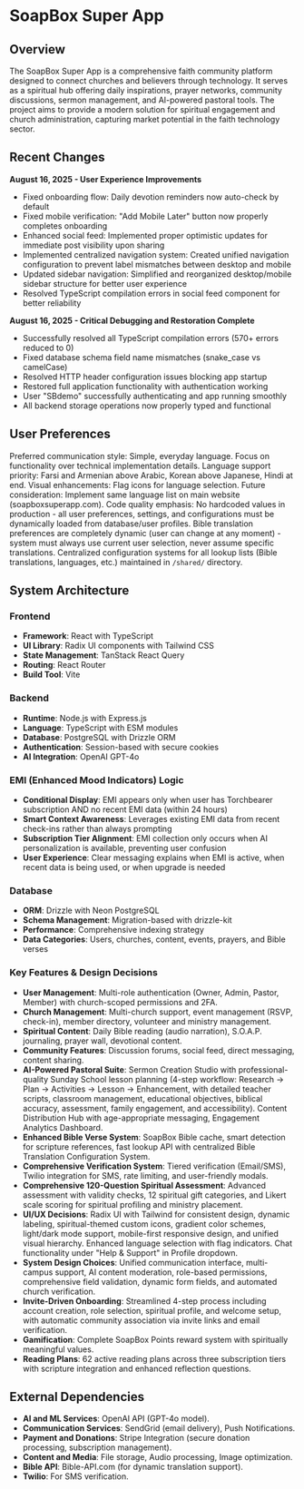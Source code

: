 # SoapBox Super App

## Overview
The SoapBox Super App is a comprehensive faith community platform designed to connect churches and believers through technology. It serves as a spiritual hub offering daily inspirations, prayer networks, community discussions, sermon management, and AI-powered pastoral tools. The project aims to provide a modern solution for spiritual engagement and church administration, capturing market potential in the faith technology sector.

## Recent Changes
**August 16, 2025 - User Experience Improvements**
- Fixed onboarding flow: Daily devotion reminders now auto-check by default
- Fixed mobile verification: "Add Mobile Later" button now properly completes onboarding
- Enhanced social feed: Implemented proper optimistic updates for immediate post visibility upon sharing
- Implemented centralized navigation system: Created unified navigation configuration to prevent label mismatches between desktop and mobile
- Updated sidebar navigation: Simplified and reorganized desktop/mobile sidebar structure for better user experience
- Resolved TypeScript compilation errors in social feed component for better reliability

**August 16, 2025 - Critical Debugging and Restoration Complete**
- Successfully resolved all TypeScript compilation errors (570+ errors reduced to 0)
- Fixed database schema field name mismatches (snake_case vs camelCase)
- Resolved HTTP header configuration issues blocking app startup
- Restored full application functionality with authentication working
- User "SBdemo" successfully authenticating and app running smoothly
- All backend storage operations now properly typed and functional

## User Preferences
Preferred communication style: Simple, everyday language.
Focus on functionality over technical implementation details.
Language support priority: Farsi and Armenian above Arabic, Korean above Japanese, Hindi at end.
Visual enhancements: Flag icons for language selection.
Future consideration: Implement same language list on main website (soapboxsuperapp.com).
Code quality emphasis: No hardcoded values in production - all user preferences, settings, and configurations must be dynamically loaded from database/user profiles. Bible translation preferences are completely dynamic (user can change at any moment) - system must always use current user selection, never assume specific translations. Centralized configuration systems for all lookup lists (Bible translations, languages, etc.) maintained in `/shared/` directory.

## System Architecture

### Frontend
- **Framework**: React with TypeScript
- **UI Library**: Radix UI components with Tailwind CSS
- **State Management**: TanStack React Query
- **Routing**: React Router
- **Build Tool**: Vite

### Backend
- **Runtime**: Node.js with Express.js
- **Language**: TypeScript with ESM modules
- **Database**: PostgreSQL with Drizzle ORM
- **Authentication**: Session-based with secure cookies
- **AI Integration**: OpenAI GPT-4o

### EMI (Enhanced Mood Indicators) Logic
- **Conditional Display**: EMI appears only when user has Torchbearer subscription AND no recent EMI data (within 24 hours)
- **Smart Context Awareness**: Leverages existing EMI data from recent check-ins rather than always prompting
- **Subscription Tier Alignment**: EMI collection only occurs when AI personalization is available, preventing user confusion
- **User Experience**: Clear messaging explains when EMI is active, when recent data is being used, or when upgrade is needed

### Database
- **ORM**: Drizzle with Neon PostgreSQL
- **Schema Management**: Migration-based with drizzle-kit
- **Performance**: Comprehensive indexing strategy
- **Data Categories**: Users, churches, content, events, prayers, and Bible verses

### Key Features & Design Decisions
- **User Management**: Multi-role authentication (Owner, Admin, Pastor, Member) with church-scoped permissions and 2FA.
- **Church Management**: Multi-church support, event management (RSVP, check-in), member directory, volunteer and ministry management.
- **Spiritual Content**: Daily Bible reading (audio narration), S.O.A.P. journaling, prayer wall, devotional content.
- **Community Features**: Discussion forums, social feed, direct messaging, content sharing.
- **AI-Powered Pastoral Suite**: Sermon Creation Studio with professional-quality Sunday School lesson planning (4-step workflow: Research → Plan → Activities → Lesson → Enhancement, with detailed teacher scripts, classroom management, educational objectives, biblical accuracy, assessment, family engagement, and accessibility). Content Distribution Hub with age-appropriate messaging, Engagement Analytics Dashboard.
- **Enhanced Bible Verse System**: SoapBox Bible cache, smart detection for scripture references, fast lookup API with centralized Bible Translation Configuration System.
- **Comprehensive Verification System**: Tiered verification (Email/SMS), Twilio integration for SMS, rate limiting, and user-friendly modals.
- **Comprehensive 120-Question Spiritual Assessment**: Advanced assessment with validity checks, 12 spiritual gift categories, and Likert scale scoring for spiritual profiling and ministry placement.
- **UI/UX Decisions**: Radix UI with Tailwind for consistent design, dynamic labeling, spiritual-themed custom icons, gradient color schemes, light/dark mode support, mobile-first responsive design, and unified visual hierarchy. Enhanced language selection with flag indicators. Chat functionality under "Help & Support" in Profile dropdown.
- **System Design Choices**: Unified communication interface, multi-campus support, AI content moderation, role-based permissions, comprehensive field validation, dynamic form fields, and automated church verification.
- **Invite-Driven Onboarding**: Streamlined 4-step process including account creation, role selection, spiritual profile, and welcome setup, with automatic community association via invite links and email verification.
- **Gamification**: Complete SoapBox Points reward system with spiritually meaningful values.
- **Reading Plans**: 62 active reading plans across three subscription tiers with scripture integration and enhanced reflection questions.

## External Dependencies

- **AI and ML Services**: OpenAI API (GPT-4o model).
- **Communication Services**: SendGrid (email delivery), Push Notifications.
- **Payment and Donations**: Stripe Integration (secure donation processing, subscription management).
- **Content and Media**: File storage, Audio processing, Image optimization.
- **Bible API**: Bible-API.com (for dynamic translation support).
- **Twilio**: For SMS verification.